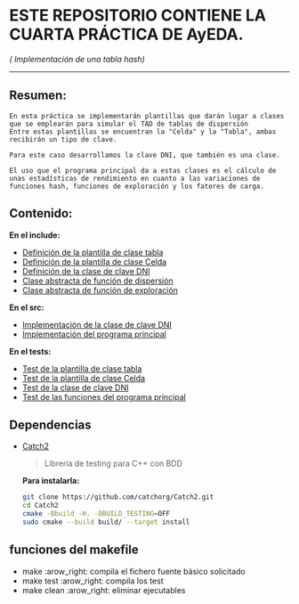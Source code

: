 # ESTE REPOSITORIO CONTIENE LA CUARTA PRÁCTICA DE AyEDA.
*( Implementación de una tabla hash)*
***
## Resumen:

    En esta práctica se implementarán plantillas que darán lugar a clases
    que se emplearán para simular el TAD de tablas de dispersión
    Entre estas plantillas se encuentran la "Celda" y la "Tabla", ambas
    recibirán un tipo de clave.

    Para este caso desarrollamos la clave DNI, que también es una clase.

    El uso que el programa principal da a estas clases es el cálculo de unas estadísticas de rendimiento en cuanto a las variaciones de funciones hash, funciones de exploración y los fatores de carga.

## Contenido:
**En el include:**
- [Definición de la plantilla de clase tabla]()
- [Definición de la plantilla de clase Celda]()
- [Definición de la clase de clave DNI]()
- [Clase abstracta de función de dispersión]()
- [Clase abstracta de función de exploración]()

**En el src:**
- [Implementación de la clase de clave DNI]()
- [Implementación del programa principal]()

**En el tests:**
- [Test de la plantilla de clase tabla]()
- [Test de la plantilla de clase Celda]()
- [Test de la clase de clave DNI]()
- [Test de las funciones del programa principal]()

## Dependencias

- [Catch2](https://github.com/catchorg/Catch2)
  > Librería de testing para C++ con BDD
  
  
  **Para instalarla:**
  ```BASH
  git clone https://github.com/catchorg/Catch2.git 
  cd Catch2 
  cmake -Bbuild -H. -DBUILD_TESTING=OFF 
  sudo cmake --build build/ --target install
  ```

## funciones del makefile 

- make       :arow_right: compila el fichero fuente básico solicitado
- make test  :arow_right: compila los test
- make clean :arow_right: eliminar ejecutables
